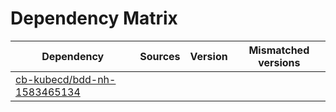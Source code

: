 # Dependency Matrix

Dependency | Sources | Version | Mismatched versions
---------- | ------- | ------- | -------------------
[cb-kubecd/bdd-nh-1583465134](https://github.com/cb-kubecd/bdd-nh-1583465134.git) |  | []() | 
